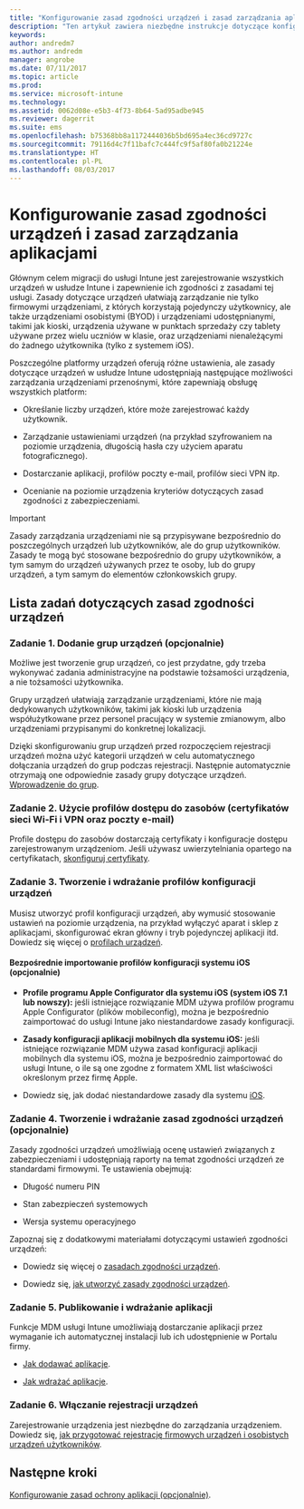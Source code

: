 ```yaml
---
title: "Konfigurowanie zasad zgodności urządzeń i zasad zarządzania aplikacjami podczas migracji do usługi Intune"
description: "Ten artykuł zawiera niezbędne instrukcje dotyczące konfigurowania zasad zgodności urządzeń i zasad zarządzania aplikacjami podczas migracji do usługi Intune."
keywords: 
author: andredm7
ms.author: andredm
manager: angrobe
ms.date: 07/11/2017
ms.topic: article
ms.prod: 
ms.service: microsoft-intune
ms.technology: 
ms.assetid: 0062d08e-e5b3-4f73-8b64-5ad95adbe945
ms.reviewer: dagerrit
ms.suite: ems
ms.openlocfilehash: b75368bb8a1172444036b5bd695a4ec36cd9727c
ms.sourcegitcommit: 79116d4c7f11bafc7c444fc9f5af80fa0b21224e
ms.translationtype: HT
ms.contentlocale: pl-PL
ms.lasthandoff: 08/03/2017
---
```

# <a name="configure-device-compliance-and-app-management-policies"></a>Konfigurowanie zasad zgodności urządzeń i zasad zarządzania aplikacjami

Głównym celem migracji do usługi Intune jest zarejestrowanie wszystkich urządzeń w usłudze Intune i zapewnienie ich zgodności z zasadami tej usługi. Zasady dotyczące urządzeń ułatwiają zarządzanie nie tylko firmowymi urządzeniami, z których korzystają pojedynczy użytkownicy, ale także urządzeniami osobistymi (BYOD) i urządzeniami udostępnianymi, takimi jak kioski, urządzenia używane w punktach sprzedaży czy tablety używane przez wielu uczniów w klasie, oraz urządzeniami nienależącymi do żadnego użytkownika (tylko z systemem iOS).

Poszczególne platformy urządzeń oferują różne ustawienia, ale zasady dotyczące urządzeń w usłudze Intune udostępniają następujące możliwości zarządzania urządzeniami przenośnymi, które zapewniają obsługę wszystkich platform:

-   Określanie liczby urządzeń, które może zarejestrować każdy użytkownik.

-   Zarządzanie ustawieniami urządzeń (na przykład szyfrowaniem na poziomie urządzenia, długością hasła czy użyciem aparatu fotograficznego).

-   Dostarczanie aplikacji, profilów poczty e-mail, profilów sieci VPN itp.

-   Ocenianie na poziomie urządzenia kryteriów dotyczących zasad zgodności z zabezpieczeniami.

> [!IMPORTANT]
> Zasady zarządzania urządzeniami nie są przypisywane bezpośrednio do poszczególnych urządzeń lub użytkowników, ale do grup użytkowników. Zasady te mogą być stosowane bezpośrednio do grupy użytkowników, a tym samym do urządzeń używanych przez te osoby, lub do grupy urządzeń, a tym samym do elementów członkowskich grupy.

## <a name="task-list-for-device-compliance-policies"></a>Lista zadań dotyczących zasad zgodności urządzeń

### <a name="task-1-add-device-groups-optional"></a>Zadanie 1. Dodanie grup urządzeń (opcjonalnie)

Możliwe jest tworzenie grup urządzeń, co jest przydatne, gdy trzeba wykonywać zadania administracyjne na podstawie tożsamości urządzenia, a nie tożsamości użytkownika.

Grupy urządzeń ułatwiają zarządzanie urządzeniami, które nie mają dedykowanych użytkowników, takimi jak kioski lub urządzenia współużytkowane przez personel pracujący w systemie zmianowym, albo urządzeniami przypisanymi do konkretnej lokalizacji.

Dzięki skonfigurowaniu grup urządzeń przed rozpoczęciem rejestracji urządzeń można użyć kategorii urządzeń w celu automatycznego dołączania urządzeń do grup podczas rejestracji. Następnie automatycznie otrzymają one odpowiednie zasady grupy dotyczące urządzeń. [Wprowadzenie do grup](groups-get-started.md).

### <a name="task-2-use-resource-access-profiles-wi-fi-vpn-and-email-certificates"></a>Zadanie 2. Użycie profilów dostępu do zasobów (certyfikatów sieci Wi-Fi i VPN oraz poczty e-mail)

Profile dostępu do zasobów dostarczają certyfikaty i konfiguracje dostępu zarejestrowanym urządzeniom. Jeśli używasz uwierzytelniania opartego na certyfikatach, [skonfiguruj certyfikaty](certificates-configure.md).

### <a name="task-3-create-and-deploy-device-configuration-profiles"></a>Zadanie 3. Tworzenie i wdrażanie profilów konfiguracji urządzeń

Musisz utworzyć profil konfiguracji urządzeń, aby wymusić stosowanie ustawień na poziomie urządzenia, na przykład wyłączyć aparat i sklep z aplikacjami, skonfigurować ekran główny i tryb pojedynczej aplikacji itd. Dowiedz się więcej o [profilach urządzeń](device-profiles.md).

####  <a name="directly-import-ios-configuration-profiles-optional"></a>Bezpośrednie importowanie profilów konfiguracji systemu iOS (opcjonalnie)

-   **Profile programu Apple Configurator dla systemu iOS (system iOS 7.1 lub nowszy):** jeśli istniejące rozwiązanie MDM używa profilów programu Apple Configurator (plików mobileconfig), można je bezpośrednio zaimportować do usługi Intune jako niestandardowe zasady konfiguracji.

-   **Zasady konfiguracji aplikacji mobilnych dla systemu iOS:** jeśli istniejące rozwiązanie MDM używa zasad konfiguracji aplikacji mobilnych dla systemu iOS, można je bezpośrednio zaimportować do usługi Intune, o ile są one zgodne z formatem XML list właściwości określonym przez firmę Apple.

- Dowiedz się, jak dodać niestandardowe zasady dla systemu [iOS](custom-settings-ios.md).

### <a name="task-4-create-and-deploy-device-compliance-policies-optional"></a>Zadanie 4. Tworzenie i wdrażanie zasad zgodności urządzeń (opcjonalnie)

Zasady zgodności urządzeń umożliwiają ocenę ustawień związanych z zabezpieczeniami i udostępniają raporty na temat zgodności urządzeń ze standardami firmowymi. Te ustawienia obejmują:

-   Długość numeru PIN

-   Stan zabezpieczeń systemowych

-   Wersja systemu operacyjnego

Zapoznaj się z dodatkowymi materiałami dotyczącymi ustawień zgodności urządzeń:

-   Dowiedz się więcej o [zasadach zgodności urządzeń](device-compliance.md).

-   Dowiedz się, [jak utworzyć zasady zgodności urządzeń](device-compliance-get-started.md).

### <a name="task-5-publish-and-deploy-apps"></a>Zadanie 5. Publikowanie i wdrażanie aplikacji

Funkcje MDM usługi Intune umożliwiają dostarczanie aplikacji przez wymaganie ich automatycznej instalacji lub ich udostępnienie w Portalu firmy.

-   [Jak dodawać aplikacje](apps-add.md).

-   [Jak wdrażać aplikacje](apps-deploy.md).

### <a name="task-6-enable-device-enrollment"></a>Zadanie 6. Włączanie rejestracji urządzeń

Zarejestrowanie urządzenia jest niezbędne do zarządzania urządzeniem. Dowiedz się, [jak przygotować rejestrację firmowych urządzeń i osobistych urządzeń użytkowników](device-enrollment.md).

## <a name="next-steps"></a>Następne kroki

[Konfigurowanie zasad ochrony aplikacji (opcjonalnie)](migration-guide-app-protection-policies.md).
